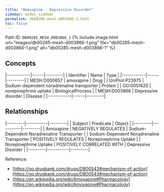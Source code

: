 ```yaml
---
title: "Amoxapine - Depressive disorder"
sidebar: mydoc_sidebar
permalink: db00285-mesh-d003866-1.html
toc: false 
---
```



Path ID: `DB00285_MESH_D003866_1`
{% include image.html url="images/db00285-mesh-d003866-1.png" file="db00285-mesh-d003866-1.png" alt="db00285-mesh-d003866-1" %}

## Concepts

|------------|------|---------|
| Identifier | Name | Type    |
|------------|------|---------|
| MESH:D000657 | amoxapine | Drug |
| UniProt:P23975 | Sodium-dependent noradrenaline transporter | Protein |
| GO:0051620 | norepinephrine uptake | BiologicalProcess |
| MESH:D003866 | Depressive disorder | Disease |
|------------|------|---------|

## Relationships

|---------|-----------|---------|
| Subject | Predicate | Object  |
|---------|-----------|---------|
| Amoxapine | NEGATIVELY REGULATES | Sodium-Dependent Noradrenaline Transporter |
| Sodium-Dependent Noradrenaline Transporter | POSITIVELY REGULATES | Norepinephrine Uptake |
| Norepinephrine Uptake | POSITIVELY CORRELATED WITH | Depressive Disorder |
|---------|-----------|---------|

Reference: 
  - [https://go.drugbank.com/drugs/DB00543#mechanism-of-action](https://go.drugbank.com/drugs/DB00543#mechanism-of-action)
  - [https://en.wikipedia.org/wiki/Amoxapine#Pharmacology](https://en.wikipedia.org/wiki/Amoxapine#Pharmacology)
